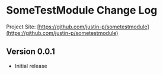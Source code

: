 # SomeTestModule Change Log

Project Site: [https://github.com/justin-p/sometestmodule](https://github.com/justin-p/sometestmodule)

## Version 0.0.1
- Initial release
